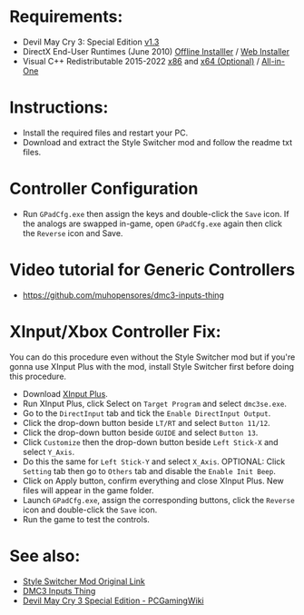 # Requirements:
- Devil May Cry 3: Special Edition [v1.3](https://community.pcgamingwiki.com/files/file/2832-devil-may-cry-3-special-edition-v130-jpn-update/)
- DirectX End-User Runtimes (June 2010) [Offline Installler](https://www.techpowerup.com/download/directx-redistributable-runtime/) / [Web Installer](https://www.microsoft.com/en-us/download/details.aspx?id=35)
- Visual C++ Redistributable 2015-2022 [x86](https://aka.ms/vs/17/release/vc_redist.x86.exe) and [x64 (Optional)](https://aka.ms/vs/17/release/vc_redist.x64.exe) / [All-in-One](https://www.majorgeeks.com/files/details/visual_c_runtime_installer.html)

# Instructions:
- Install the required files and restart your PC.
- Download and extract the Style Switcher mod and follow the readme txt files.

# Controller Configuration
- Run `GPadCfg.exe` then assign the keys and double-click the `Save` icon. If the analogs are swapped in-game, open `GPadCfg.exe` again then click the `Reverse` icon and Save.

# Video tutorial for Generic Controllers
- https://github.com/muhopensores/dmc3-inputs-thing

# XInput/Xbox Controller Fix:
You can do this procedure even without the Style Switcher mod but if you're gonna use XInput Plus with the mod, install Style Switcher first before doing this procedure.
- Download [XInput Plus](https://0dd14lab.net/bin/xinputplus/).
- Run XInput Plus, click Select on `Target Program` and select `dmc3se.exe`.
- Go to the `DirectInput` tab and tick the `Enable DirectInput Output`.
- Click the drop-down button beside `LT/RT` and select `Button 11/12`.
- Click the drop-down button beside `GUIDE` and select `Button 13`.
- Click `Customize` then the drop-down button beside `Left Stick-X` and select `Y_Axis`.
- Do this the same for `Left Stick-Y` and select `X_Axis`.
OPTIONAL: Click `Setting` tab then go to `Others` tab and disable the `Enable Init Beep`.
- Click on Apply button, confirm everything and close XInput Plus. New files will appear in the game folder.
- Launch `GPadCfg.exe`, assign the corresponding buttons, click the `Reverse` icon and double-click the `Save` icon.
- Run the game to test the controls.

# See also:
- [Style Switcher Mod Original Link](https://www.nexusmods.com/devilmaycry3/mods/1)
- [DMC3 Inputs Thing](https://github.com/muhopensores/dmc3-inputs-thing)
- [Devil May Cry 3 Special Edition - PCGamingWiki](https://www.pcgamingwiki.com/wiki/Devil_May_Cry_3:_Special_Edition)
